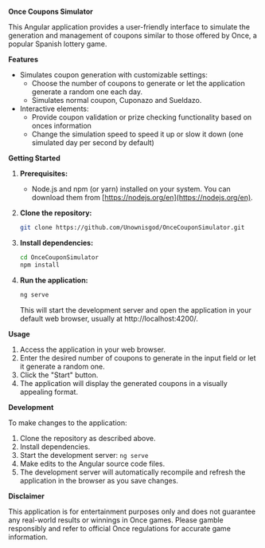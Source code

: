 **Once Coupons Simulator**

This Angular application provides a user-friendly interface to simulate the generation and management of coupons similar to those offered by Once, a popular Spanish lottery game.

**Features**

- Simulates coupon generation with customizable settings:
    - Choose the number of coupons to generate or let the application generate a random one each day.
    - Simulates normal coupon, Cuponazo and Sueldazo.
- Interactive elements:
    - Provide coupon validation or prize checking functionality based on onces information
    - Change the simulation speed to speed it up or slow it down (one simulated day per second by default)

**Getting Started**

1. **Prerequisites:**
    - Node.js and npm (or yarn) installed on your system. You can download them from [https://nodejs.org/en](https://nodejs.org/en).
2. **Clone the repository:**

   ```bash
   git clone https://github.com/Unownisgod/OnceCouponSimulator.git
   ```

3. **Install dependencies:**

   ```bash
   cd OnceCouponSimulator
   npm install
   ```

4. **Run the application:**

   ```bash
   ng serve
   ```

   This will start the development server and open the application in your default web browser, usually at http://localhost:4200/.

**Usage**

1. Access the application in your web browser.
2. Enter the desired number of coupons to generate in the input field or let it generate a random one.
3. Click the "Start" button.
4. The application will display the generated coupons in a visually appealing format.

**Development**

To make changes to the application:

1. Clone the repository as described above.
2. Install dependencies.
3. Start the development server: `ng serve`
4. Make edits to the Angular source code files.
5. The development server will automatically recompile and refresh the application in the browser as you save changes.

**Disclaimer**

This application is for entertainment purposes only and does not guarantee any real-world results or winnings in Once games. Please gamble responsibly and refer to official Once regulations for accurate game information.

